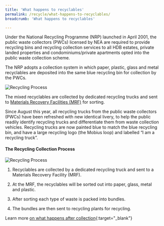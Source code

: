 ```yaml
---
title: 'What happens to recyclables'
permalink: /recycle/what-happens-to-recyclables/
breadcrumb: 'What happens to recyclables'

---
```



Under the National Recycling Programme (NRP) launched in April 2001, the public waste collectors (PWCs) licensed by NEA are required to provide recycling bins and recycling collection services to all HDB estates, private landed properties and condominiums/private apartments opted into the public waste collection scheme.

The NRP adopts a collection system in which paper, plastic, glass and metal recyclables are deposited into the same blue recycling bin for collection by the PWCs.

![Recycling Process](/images/bluetrucks.jpg)

The mixed recyclables are collected by dedicated recycling trucks and sent to [Materials Recovery Facilities (MRF)](/resources/videos/materials-recovery-facility) for sorting.

Since August this year, all recycling trucks from the public waste collectors (PWCs) have been refreshed with new identical livery, to help the public readily identify recycling trucks and differentiate them from waste collection vehicles. Recycling trucks are now painted blue to match the blue recycling bin, and have a large recycling logo (the Mobius loop) and labelled “I am a recycling truck”. 

#### The Recycling Collection Process

![Recycling Process](/images/recycling-process.jpeg)


1. Recyclables are collected by a dedicated recycling truck and sent to a Materials Recovery Facility (MRF).

2. At the MRF, the recyclables will be sorted out into paper, glass, metal and plastic. 

3. After sorting each type of waste is packed into bundles. 

4. The bundles are then sent to recycling plants for recycling.

Learn more [on what happens after collection](https://www.nea.gov.sg/our-services/waste-management/3r-programmes-and-resources/types-of-recyclables-and-recycling-processes){:target="_blank"} 
